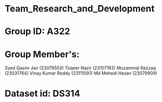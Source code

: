 # Team_Research_and_Development

# Group ID: A322

# Group Member's: 
Syed Qasim Jan (23079553)
Toqeer Nazir (23107193)
Muzammal Razzaq (23031764)
Vinay Kumar Reddy (23111091)
Md Mehedi Hasan (23079909)

# Dataset id: DS314
